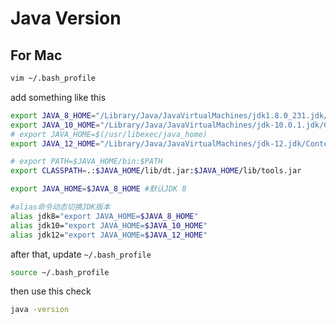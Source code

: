 # Java Version

## For Mac

```bash
vim ~/.bash_profile
```
add something like this
```bash
export JAVA_8_HOME="/Library/Java/JavaVirtualMachines/jdk1.8.0_231.jdk/Contents/Home"
export JAVA_10_HOME="/Library/Java/JavaVirtualMachines/jdk-10.0.1.jdk/Contents/Home"
# export JAVA_HOME=$(/usr/libexec/java_home)
export JAVA_12_HOME="/Library/Java/JavaVirtualMachines/jdk-12.jdk/Contents/Home"

# export PATH=$JAVA_HOME/bin:$PATH
export CLASSPATH=.:$JAVA_HOME/lib/dt.jar:$JAVA_HOME/lib/tools.jar

export JAVA_HOME=$JAVA_8_HOME #默认JDK 8

#alias命令动态切换JDK版本
alias jdk8="export JAVA_HOME=$JAVA_8_HOME"
alias jdk10="export JAVA_HOME=$JAVA_10_HOME"
alias jdk12="export JAVA_HOME=$JAVA_12_HOME"
```
after that, update `~/.bash_profile`

```bash
source ~/.bash_profile
```

then use this check
```bash
java -version
```
